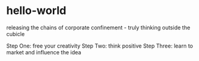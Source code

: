 # hello-world
releasing the chains of corporate confinement - truly thinking outside the cubicle

Step One: free your creativity
Step Two: think positive
Step Three: learn to market and influence the idea
